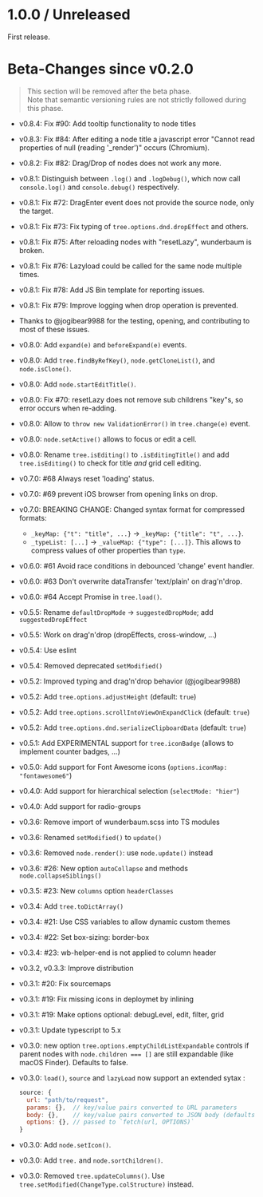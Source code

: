 # 1.0.0 / Unreleased

First release.

# Beta-Changes since v0.2.0

> This section will be removed after the beta phase. <br>
> Note that semantic versioning rules are not strictly followed during this phase.

- v0.8.4: Fix #90: Add tooltip functionality to node titles

- v0.8.3: Fix #84: After editing a node title a javascript error
  "Cannot read properties of null (reading '\_render')" occurs (Chromium).

- v0.8.2: Fix #82: Drag/Drop of nodes does not work any more.

- v0.8.1: Distinguish between `.log()` and `.logDebug()`, which now call
  `console.log()` and `console.debug()` respectively.
- v0.8.1: Fix #72: DragEnter event does not provide the source node, only the target.
- v0.8.1: Fix #73: Fix typing of `tree.options.dnd.dropEffect` and others.
- v0.8.1: Fix #75: After reloading nodes with "resetLazy", wunderbaum is broken.
- v0.8.1: Fix #76: Lazyload could be called for the same node multiple times.
- v0.8.1: Fix #78: Add JS Bin template for reporting issues.
- v0.8.1: Fix #79: Improve logging when drop operation is prevented.
- Thanks to @jogibear9988 for the testing, opening, and contributing to most of
  these issues.

- v0.8.0: Add `expand(e)` and `beforeExpand(e)` events.
- v0.8.0: Add `tree.findByRefKey()`, `node.getCloneList()`, and `node.isClone()`.
- v0.8.0: Add `node.startEditTitle()`.
- v0.8.0: Fix #70: resetLazy does not remove sub childrens "key"s, so error
  occurs when re-adding.
- v0.8.0: Allow to `throw new ValidationError()` in `tree.change(e)` event.
- v0.8.0: `node.setActive()` allows to focus or edit a cell.
- v0.8.0: Rename `tree.isEditing()` to `.isEditingTitle()`
  and add `tree.isEditing()` to check for title _and_ grid cell editing.

- v0.7.0: #68 Always reset 'loading' status.
- v0.7.0: #69 prevent iOS browser from opening links on drop.
- v0.7.0: BREAKING CHANGE:
  Changed syntax format for compressed formats:

  - `_keyMap: {"t": "title", ...}` -> `_keyMap: {"title": "t", ...}`.
  - `_typeList: [...]` -> `_valueMap: {"type": [...]}`.
    This allows to compress values of other properties than `type`.

- v0.6.0: #61 Avoid race conditions in debounced 'change' event handler.
- v0.6.0: #63 Don't overwrite dataTransfer 'text/plain' on drag'n'drop.
- v0.6.0: #64 Accept Promise in `tree.load()`.

- v0.5.5: Rename `defaultDropMode` -> `suggestedDropMode`; add `suggestedDropEffect`
- v0.5.5: Work on drag'n'drop (dropEffects, cross-window, ...)

- v0.5.4: Use eslint
- v0.5.4: Removed deprecated `setModified()`

- v0.5.2: Improved typing and drag'n'drop behavior (@jogibear9988)
- v0.5.2: Add `tree.options.adjustHeight` (default: `true`)
- v0.5.2: Add `tree.options.scrollIntoViewOnExpandClick` (default: `true`)
- v0.5.2: Add `tree.options.dnd.serializeClipboardData` (default: `true`)

- v0.5.1: Add EXPERIMENTAL support for `tree.iconBadge` (allows to implement counter badges, ...)

- v0.5.0: Add support for Font Awesome icons (`options.iconMap: "fontawesome6"`)

- v0.4.0: Add support for hierarchical selection (`selectMode: "hier"`)
- v0.4.0: Add support for radio-groups

- v0.3.6: Remove import of wunderbaum.scss into TS modules
- v0.3.6: Renamed `setModified()` to `update()`
- v0.3.6: Removed `node.render()`: use `node.update()` instead
- v0.3.6: #26: New option `autoCollapse` and methods `node.collapseSiblings()`

- v0.3.5: #23: New `columns` option `headerClasses`

- v0.3.4: Add `tree.toDictArray()`
- v0.3.4: #21: Use CSS variables to allow dynamic custom themes
- v0.3.4: #22: Set box-sizing: border-box
- v0.3.4: #23: wb-helper-end is not applied to column header

- v0.3.2, v0.3.3: Improve distribution

- v0.3.1: #20: Fix sourcemaps
- v0.3.1: #19: Fix missing icons in deploymet by inlining
- v0.3.1: #19: Make options optional: debugLevel, edit, filter, grid
- v0.3.1: Update typescript to 5.x

- v0.3.0: new option `tree.options.emptyChildListExpandable` controls if
  parent nodes with `node.children === []` are still expandable
  (like macOS Finder). Defaults to false.
- v0.3.0: `load()`, `source` and `lazyLoad` now support an extended sytax :
  ```js
  source: {
    url: "path/to/request",
    params: {},  // key/value pairs converted to URL parameters
    body: {},    // key/value pairs converted to JSON body (defaults to method POST)
    options: {}, // passed to `fetch(url, OPTIONS)`
  }
  ```
- v0.3.0: Add `node.setIcon()`.
- v0.3.0: Add `tree.` and `node.sortChildren()`.
- v0.3.0: Removed `tree.updateColumns()`. Use `tree.setModified(ChangeType.colStructure)` instead.
